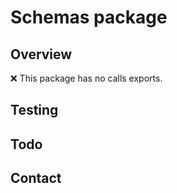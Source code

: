 # Schemas package

## Overview

❌ This package has no calls exports.

## Testing

## Todo

## Contact
